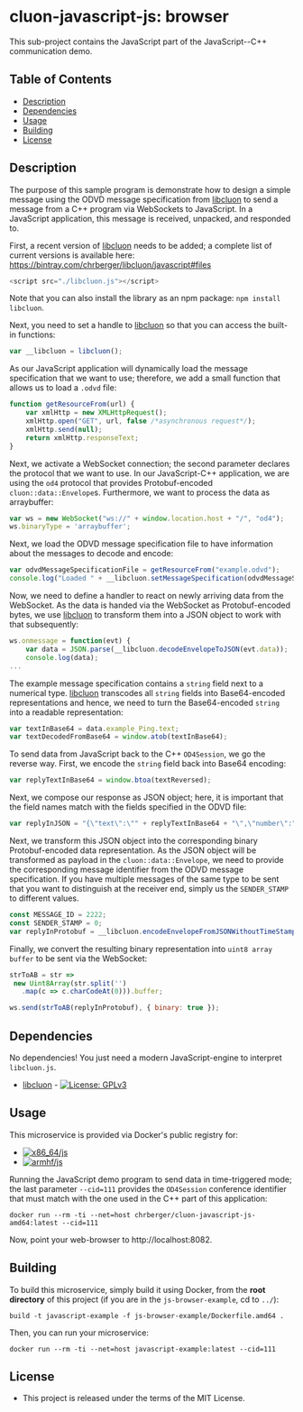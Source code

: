 # cluon-javascript-js: browser
This sub-project contains the JavaScript part of the JavaScript--C++ communication demo.

## Table of Contents
* [Description](#description)
* [Dependencies](#dependencies)
* [Usage](#usage)
* [Building](#building)
* [License](#license)

## Description
The purpose of this sample program is demonstrate how to design a simple message
using the ODVD message specification from [libcluon](https://github.com/chrberger/libcluon)
to send a message from a C++ program via WebSockets to JavaScript. In a JavaScript
application, this message is received, unpacked, and responded to.

First, a recent version of [libcluon](https://github.com/chrberger/libcluon) needs
to be added; a complete list of current versions is available here: https://bintray.com/chrberger/libcluon/javascript#files

```javascript
<script src="./libcluon.js"></script>
```

Note that you can also install the library as an npm package:
``npm install libcluon``.

Next, you need to set a handle to [libcluon](https://github.com/chrberger/libcluon)
so that you can access the built-in functions:

```javascript
var __libcluon = libcluon();
```

As our JavaScript application will dynamically load the message specification that
we want to use; therefore, we add a small function that allows us to load a
`.odvd` file:

```javascript
function getResourceFrom(url) {
    var xmlHttp = new XMLHttpRequest();
    xmlHttp.open("GET", url, false /*asynchronous request*/);
    xmlHttp.send(null);
    return xmlHttp.responseText;
}
```

Next, we activate a WebSocket connection; the second parameter declares the protocol
that we want to use. In our JavaScript-C++ application, we are using the `od4`
protocol that provides Protobuf-encoded `cluon::data::Envelope`s. Furthermore,
we want to process the data as arraybuffer:

```javascript
var ws = new WebSocket("ws://" + window.location.host + "/", "od4");
ws.binaryType = 'arraybuffer';
```

Next, we load the ODVD message specification file to have information about the
messages to decode and encode:

```javascript
var odvdMessageSpecificationFile = getResourceFrom("example.odvd");
console.log("Loaded " + __libcluon.setMessageSpecification(odvdMessageSpecificationFile) + " messages from specification.");
```

Now, we need to define a handler to react on newly arriving data from the WebSocket.
As the data is handed via the WebSocket as Protobuf-encoded bytes, we use
[libcluon](https://github.com/chrberger/libcluon) to transform them into a JSON
object to work with that subsequently:

```javascript
ws.onmessage = function(evt) {
    var data = JSON.parse(__libcluon.decodeEnvelopeToJSON(evt.data));
    console.log(data);
...
```

The example message specification contains a `string` field next to a numerical
type. [libcluon](https://github.com/chrberger/libcluon) transcodes all `string`
fields into Base64-encoded representations and hence, we need to turn the
Base64-encoded `string` into a readable representation:

```javascript
var textInBase64 = data.example_Ping.text;
var textDecodedFromBase64 = window.atob(textInBase64);
```

To send data from JavaScript back to the C++ `OD4Session`, we go the reverse way.
First, we encode the `string` field back into Base64 encoding:
```javascript
var replyTextInBase64 = window.btoa(textReversed);
```

Next, we compose our response as JSON object; here, it is important that the field
names match with the fields specified in the ODVD file:
```javascript
var replyInJSON = "{\"text\":\"" + replyTextInBase64 + "\",\"number\":" + number  + "}";
```

Next, we transform this JSON object into the corresponding binary Protobuf-encoded
data representation. As the JSON object will be transformed as payload in the
`cluon::data::Envelope`, we need to provide the corresponding message identifier
from the ODVD message specification. If you have multiple messages of the same
type to be sent that you want to distinguish at the receiver end, simply us the
`SENDER_STAMP` to different values.
```javascript
const MESSAGE_ID = 2222;
const SENDER_STAMP = 0;
var replyInProtobuf = __libcluon.encodeEnvelopeFromJSONWithoutTimeStamps(replyInJSON, MESSAGE_ID, SENDER_STAMP);
```

Finally, we convert the resulting binary representation into `uint8 array buffer`
to be sent via the WebSocket:
```javascript
strToAB = str =>
 new Uint8Array(str.split('')
   .map(c => c.charCodeAt(0))).buffer;

ws.send(strToAB(replyInProtobuf), { binary: true });
```

## Dependencies
No dependencies! You just need a modern JavaScript-engine to interpret `libcluon.js`.

* [libcluon](https://github.com/chrberger/libcluon) - [![License: GPLv3](https://img.shields.io/badge/license-GPL--3-blue.svg
)](https://www.gnu.org/licenses/gpl-3.0.txt)

## Usage
This microservice is provided via Docker's public registry for:
* [![x86_64/js](https://img.shields.io/badge/js-x86_64-blue.svg)](https://hub.docker.com/r/chrberger/cluon-javascript-js-amd64/tags/)
* [![armhf/js](https://img.shields.io/badge/js-armhf-blue.svg)](https://hub.docker.com/r/chrberger/cluon-javascript-js-armhf/tags/)

Running the JavaScript demo program to send data in time-triggered mode; the last
parameter `--cid=111` provides the `OD4Session` conference identifier that must
match with the one used in the C++ part of this application:

```
docker run --rm -ti --net=host chrberger/cluon-javascript-js-amd64:latest --cid=111
```

Now, point your web-browser to http://localhost:8082.

## Building
To build this microservice, simply build it using Docker, from the **root directory** of this project
(if you are in the ``js-browser-example``, cd to ``../``):

```
build -t javascript-example -f js-browser-example/Dockerfile.amd64 .
```

Then, you can run your microservice:

```
docker run --rm -ti --net=host javascript-example:latest --cid=111
```

## License

* This project is released under the terms of the MIT License.
